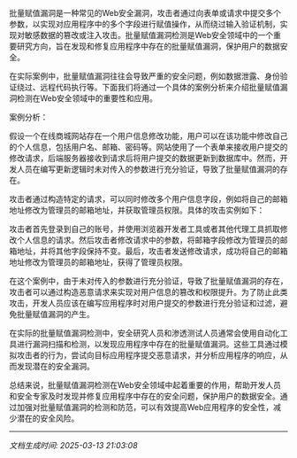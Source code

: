 批量赋值漏洞是一种常见的Web安全漏洞，攻击者通过向表单或请求中提交多个参数，以实现对应用程序中的多个字段进行赋值操作，从而绕过输入验证机制，实现对敏感数据的篡改或注入攻击。批量赋值漏洞检测是Web安全领域中的一个重要研究方向，旨在发现和修复应用程序中存在的批量赋值漏洞，保护用户的数据安全。

在实际案例中，批量赋值漏洞往往会导致严重的安全问题，例如数据泄露、身份验证绕过、远程代码执行等。下面我们将通过一个具体的案例分析来介绍批量赋值漏洞检测在Web安全领域中的重要性和应用。

案例分析：

假设一个在线商城网站存在一个用户信息修改功能，用户可以在该功能中修改自己的个人信息，包括用户名、邮箱、密码等。网站使用了一个表单来接收用户提交的修改请求，后端服务器接收到请求后将用户提交的数据更新到数据库中。然而，开发人员在编写更新逻辑时未对传入的参数进行充分验证，导致了批量赋值漏洞的存在。

攻击者通过构造特定的请求，可以同时修改多个用户信息字段，例如将自己的邮箱地址修改为管理员的邮箱地址，并获取管理员权限。具体的攻击实例如下：

攻击者首先登录到自己的账号，并使用浏览器开发者工具或者其他代理工具抓取修改个人信息的请求。然后攻击者修改请求中的参数，将邮箱字段修改为管理员的邮箱地址，并将其他字段保持不变。最后，攻击者发送修改请求，成功将自己的邮箱地址修改为管理员的邮箱地址，获得了管理员权限。

在这个案例中，由于未对传入的参数进行充分验证，导致了批量赋值漏洞的存在，攻击者可以通过构造恶意请求来实现对用户信息的篡改和权限提升。为了防止此类攻击，开发人员应该在编写应用程序时对用户提交的参数进行充分验证和过滤，避免批量赋值漏洞的产生。

在实际的批量赋值漏洞检测中，安全研究人员和渗透测试人员通常会使用自动化工具进行漏洞扫描和检测，以发现应用程序中存在的批量赋值漏洞。这些工具通过模拟攻击者的行为，尝试向目标应用程序提交恶意请求，并分析应用程序的响应，从而发现潜在的安全漏洞。

总结来说，批量赋值漏洞检测在Web安全领域中起着重要的作用，帮助开发人员和安全专家及时发现并修复应用程序中存在的安全问题，保护用户的数据安全。通过加强对批量赋值漏洞的检测和防范，可以有效提高Web应用程序的安全性，减少潜在的安全风险。

---

*文档生成时间: 2025-03-13 21:03:08*











